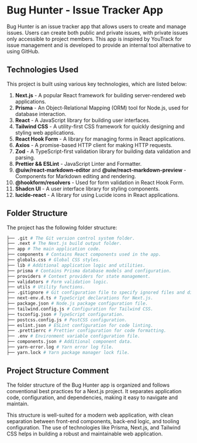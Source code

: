 # Bug Hunter - Issue Tracker App

Bug Hunter is an issue tracker app that allows users to create and manage issues. Users can create both public and private issues, with private issues only accessible to project members. This app is inspired by YouTrack for issue management and is developed to provide an internal tool alternative to using GitHub.

## Technologies Used

This project is built using various key technologies, which are listed below:

1. **Next.js** - A popular React framework for building server-rendered web applications.
2. **Prisma** - An Object-Relational Mapping (ORM) tool for Node.js, used for database interaction.
3. **React** - A JavaScript library for building user interfaces.
4. **Tailwind CSS** - A utility-first CSS framework for quickly designing and styling web applications.
5. **React Hook Form** - A library for managing forms in React applications.
6. **Axios** - A promise-based HTTP client for making HTTP requests.
7. **Zod** - A TypeScript-first validation library for building data validation and parsing.
8. **Prettier && ESLint** - JavaScript Linter and Formatter.
9. **@uiw/react-markdown-editor** and **@uiw/react-markdown-preview** - Components for Markdown editing and rendering.
10. **@hookform/resolvers** - Used for form validation in React Hook Form.
11. **Shadcn UI** - A user interface library for styling components.
12. **lucide-react** - A library for using Lucide icons in React applications.

## Folder Structure

The project has the following folder structure:

```sh
├── .git # The Git version control system folder.
├── .next # The Next.js build output folder.
├── app # The main application code.
├── components # Contains React components used in the app.
├── globals.css # Global CSS styles.
├── lib # Additional application logic and utilities.
├── prisma # Contains Prisma database models and configuration.
├── providers # Context providers for state management.
├── validators # Form validation logic.
├── utils # Utility functions.
├── .gitignore # Git configuration file to specify ignored files and directories.
├── next-env.d.ts # TypeScript declarations for Next.js.
├── package.json # Node.js package configuration file.
├── tailwind.config.js # Configuration for Tailwind CSS.
├── tsconfig.json # TypeScript configuration.
├── postcss.config.js # PostCSS configuration.
├── eslint.json # ESLint configuration for code linting.
├── .prettierrc # Prettier configuration for code formatting.
├── .env # Environment variable configuration file.
├── components.json # Additional component data.
├── yarn-error.log # Yarn error log file.
├── yarn.lock # Yarn package manager lock file.
```

## Project Structure Comment

The folder structure of the Bug Hunter app is organized and follows conventional best practices for a Next.js project. It separates application code, configuration, and dependencies, making it easy to navigate and maintain.

This structure is well-suited for a modern web application, with clean separation between front-end components, back-end logic, and tooling configuration. The use of technologies like Prisma, Next.js, and Tailwind CSS helps in building a robust and maintainable web application.

